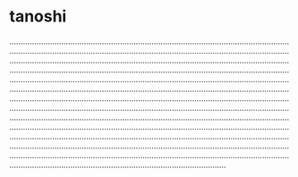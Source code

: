# tanoshi
............................................................................................................................................................................................................................................................................................................................................................................................................................................................................................................................................................................................................................................................................................................................................................................................................................................................................................................................................................................................................................................................................................................................................................................................................................................................................................................................................................................................................................................................................................................................................................................................................................................................................................................................................................................